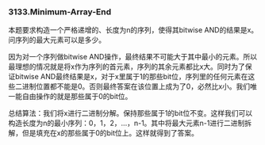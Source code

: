 ### 3133.Minimum-Array-End

本题要求构造一个严格递增的、长度为n的序列，使得其bitwise AND的结果是x。问序列的最大元素可以是多少。

因为对一个序列做bitwise AND操作，最终结果不可能大于其中最小的元素。所以最理想的情况就是将x作为序列的首元素，序列的其余元素都比x大。同时为了保证bitwise AND最终结果是x，对于x里属于1的那些bit位，序列里的任何元素在这些二进制位置都不能是0。否则最终答案在该位置上成为了0，必然比x小。我们唯一能自由操作的就是那些属于0的bit位。

总结算法：我们将x进行二进制分解。保持那些属于1的bit位不变。这样我们可以构造长度为n的最小序列：0，1，2，...，n-1。其中将最大元素n-1进行二进制拆解，但是填充在x的那些属于0的bit位上。这样就得到了答案。
